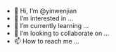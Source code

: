 - 👋 Hi, I’m @yinwenjian
- 👀 I’m interested in ...
- 🌱 I’m currently learning ...
- 💞️ I’m looking to collaborate on ...
- 📫 How to reach me ...

<!---
yinwenjian/yinwenjian is a ✨ special ✨ repository because its `README.md` (this file) appears on your GitHub profile.
You can click the Preview link to take a look at your changes.
--->
